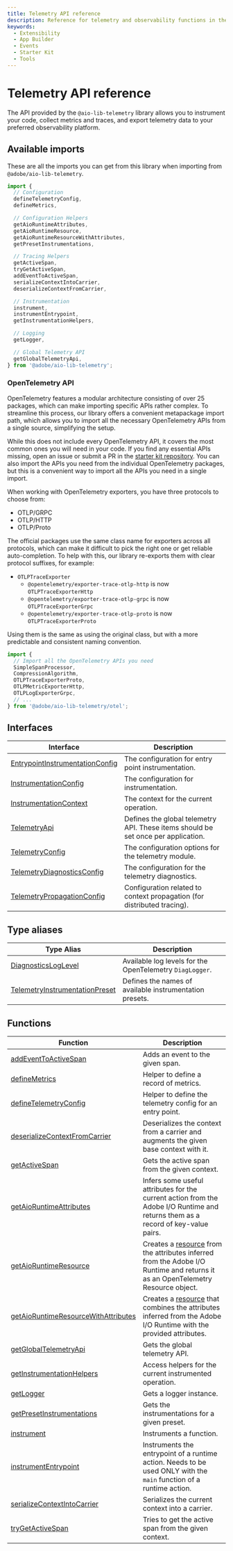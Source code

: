 ```yaml
---
title: Telemetry API reference
description: Reference for telemetry and observability functions in the integration starter kit.
keywords:
  - Extensibility
  - App Builder
  - Events
  - Starter Kit
  - Tools
---
```


# Telemetry API reference

The API provided by the `@aio-lib-telemetry` library allows you to instrument your code, collect metrics and traces, and export telemetry data to your preferred observability platform.

## Available imports

These are all the imports you can get from this library when importing from `@adobe/aio-lib-telemetry`.

```ts
import {
  // Configuration
  defineTelemetryConfig,
  defineMetrics,

  // Configuration Helpers
  getAioRuntimeAttributes,
  getAioRuntimeResource,
  getAioRuntimeResourceWithAttributes,
  getPresetInstrumentations,

  // Tracing Helpers
  getActiveSpan,
  tryGetActiveSpan,
  addEventToActiveSpan,
  serializeContextIntoCarrier,
  deserializeContextFromCarrier,

  // Instrumentation
  instrument,
  instrumentEntrypoint,
  getInstrumentationHelpers,

  // Logging
  getLogger,

  // Global Telemetry API
  getGlobalTelemetryApi,
} from '@adobe/aio-lib-telemetry';
```

### OpenTelemetry API

OpenTelemetry features a modular architecture consisting of over 25 packages, which can make importing specific APIs rather complex. To streamline this process, our library offers a convenient metapackage import path, which allows you to import all the necessary OpenTelemetry APIs from a single source, simplifying the setup.

While this does not include every OpenTelemetry API, it covers the most common ones you will need in your code. If you find any essential APIs missing, open an issue or submit a PR in the [starter kit repository](https://github.com/adobe/commerce-integration-starter-kit). You can also import the APIs you need from the individual OpenTelemetry packages, but this is a convenient way to import all the APIs you need in a single import.

<InlineAlert variant="info" slots="text" />

When working with OpenTelemetry exporters, you have three protocols to choose from:

- OTLP/GRPC
- OTLP/HTTP
- OTLP/Proto

The official packages use the same class name for exporters across all protocols, which can make it difficult to pick the right one or get reliable auto-completion. To help with this, our library re-exports them with clear protocol suffixes, for example:

- `OTLPTraceExporter`
  - `@opentelemetry/exporter-trace-otlp-http` is now `OTLPTraceExporterHttp`
  - `@opentelemetry/exporter-trace-otlp-grpc` is now `OTLPTraceExporterGrpc`
  - `@opentelemetry/exporter-trace-otlp-proto` is now `OTLPTraceExporterProto`

Using them is the same as using the original class, but with a more predictable and consistent naming convention.

```ts
import {
  // Import all the OpenTelemetry APIs you need
  SimpleSpanProcessor,
  CompressionAlgorithm,
  OTLPTraceExporterProto,
  OTLPMetricExporterHttp,
  OTLPLogExporterGrpc,
  // ...
} from '@adobe/aio-lib-telemetry/otel';
```

## Interfaces

| Interface                        | Description                                                                       |
| -------------------------------- | --------------------------------------------------------------------------------- |
| [EntrypointInstrumentationConfig](./interfaces.md#entrypointinstrumentationconfig)  | The configuration for entry point instrumentation.                                 |
| [InstrumentationConfig](./interfaces.md#instrumentationconfig)            | The configuration for instrumentation.                                            |
| [InstrumentationContext](./interfaces.md#instrumentationcontext)           | The context for the current operation.                                            |
| [TelemetryApi](./interfaces.md#telemetryapi)                     | Defines the global telemetry API. These items should be set once per application. |
| [TelemetryConfig](./interfaces.md#telemetryconfig)                  | The configuration options for the telemetry module.                               |
| [TelemetryDiagnosticsConfig](./interfaces.md#telemetrydiagnosticsconfig)       | The configuration for the telemetry diagnostics.                                  |
| [TelemetryPropagationConfig](./interfaces.md#telemetrypropagationconfig)       | Configuration related to context propagation (for distributed tracing).           |

## Type aliases

| Type Alias                      | Description                                             |
| ------------------------------- | ------------------------------------------------------- |
| [DiagnosticsLogLevel](./aliases.md#diagnosticsloglevel)             | Available log levels for the OpenTelemetry `DiagLogger`.  |
| [TelemetryInstrumentationPreset](./aliases.md#telemetryinstrumentationpreset)  | Defines the names of available instrumentation presets. |

## Functions

| Function                                | Description                                                                                                                                                                                                                                    |
| --------------------------------------- | ---------------------------------------------------------------------------------------------------------------------------------------------------------------------------------------------------------------------------------------------- |
| [addEventToActiveSpan](./functions.md#addeventtoactivespan)                    | Adds an event to the given span.                                                                                                                                                                                                               |
| [defineMetrics](./functions.md#definemetrics)                           | Helper to define a record of metrics.                                                                                                                                                                                                          |
| [defineTelemetryConfig](./functions.md#definetelemetryconfig)                   | Helper to define the telemetry config for an entry point.                                                                                                                                                                                       |
| [deserializeContextFromCarrier](./functions.md#deserializecontextfromcarrier)           | Deserializes the context from a carrier and augments the given base context with it.                                                                                                                                                           |
| [getActiveSpan](./functions.md#getactivespan)                           | Gets the active span from the given context.                                                                                                                                                                                                   |
| [getAioRuntimeAttributes](./functions.md#getaioruntimeattributes)                 | Infers some useful attributes for the current action from the Adobe I/O Runtime and returns them as a record of key-value pairs.                                                                                                               |
| [getAioRuntimeResource](./functions.md#getaioruntimeresource)                   | Creates a [resource](https://open-telemetry.github.io/opentelemetry-js/interfaces/_opentelemetry_sdk-node.resources.Resource.html) from the attributes inferred from the Adobe I/O Runtime and returns it as an OpenTelemetry Resource object. |
| [getAioRuntimeResourceWithAttributes](./functions.md#getaioruntimeresourcewithattributes)     | Creates a [resource](https://open-telemetry.github.io/opentelemetry-js/interfaces/_opentelemetry_sdk-node.resources.Resource.html) that combines the attributes inferred from the Adobe I/O Runtime with the provided attributes.              |
| [getGlobalTelemetryApi](./functions.md#getglobaltelemetryapi)                   | Gets the global telemetry API.                                                                                                                                                                                                                 |
| [getInstrumentationHelpers](./functions.md#getinstrumentationhelpers)               | Access helpers for the current instrumented operation.                                                                                                                                                                                         |
| [getLogger](./functions.md#getlogger)                               | Gets a logger instance.                                                                                                                                                                                                                         |
| [getPresetInstrumentations](./functions.md#getpresetinstrumentations)               | Gets the instrumentations for a given preset.                                                                                                                                                                                                   |
| [instrument](./functions.md#instrument)                              | Instruments a function.                                                                                                                                                                                                                        |
| [instrumentEntrypoint](./functions.md#instrumententrypoint)                    | Instruments the entrypoint of a runtime action. Needs to be used ONLY with the `main` function of a runtime action.                                                                                                                            |
| [serializeContextIntoCarrier](./functions.md#serializecontextintocarrier)             | Serializes the current context into a carrier.                                                                                                                                                                                                 |
| [tryGetActiveSpan](./functions.md#trygetactivespan)                        | Tries to get the active span from the given context.                                                                                                                                                                                           |
